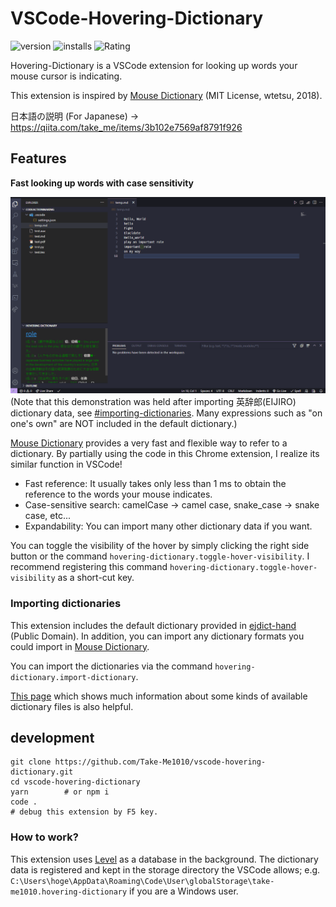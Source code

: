 # VSCode-Hovering-Dictionary

![version](https://img.shields.io/visual-studio-marketplace/v/Take-Me1010.hovering-dictionary) ![installs](https://img.shields.io/visual-studio-marketplace/d/Take-Me1010.hovering-dictionary) ![Rating](https://img.shields.io/visual-studio-marketplace/r/Take-Me1010.hovering-dictionary)

Hovering-Dictionary is a VSCode extension for looking up words your mouse cursor is indicating.

This extension is inspired by [Mouse Dictionary](https://github.com/wtetsu/mouse-dictionary/) (MIT License, wtetsu, 2018).

日本語の説明 (For Japanese) → https://qiita.com/take_me/items/3b102e7569af8791f926

## Features

**Fast looking up words with case sensitivity**

![demo.gif](./image/demo.gif?raw=true)
(Note that this demonstration was held after importing 英辞郎(EIJIRO) dictionary data, see [#importing-dictionaries](#importing-dictionaries). Many expressions such as "on one's own" are NOT included in the default dictionary.)

[Mouse Dictionary](https://github.com/wtetsu/mouse-dictionary/) provides a very fast and flexible way to refer to a dictionary.
By partially using the code in this Chrome extension, I realize its similar function in VSCode!

- Fast reference: It usually takes only less than 1 ms to obtain the reference to the words your mouse indicates.
- Case-sensitive search: camelCase -> camel case, snake_case -> snake case, etc...
- Expandability: You can import many other dictionary data if you want.

You can toggle the visibility of the hover by simply clicking the right side button or the command `hovering-dictionary.toggle-hover-visibility`.
I recommend registering this command `hovering-dictionary.toggle-hover-visibility` as a short-cut key.

### Importing dictionaries

This extension includes the default dictionary provided in [ejdict-hand](https://github.com/kujirahand/EJDict) (Public Domain).
In addition, you can import any dictionary formats you could import in [Mouse Dictionary](https://github.com/wtetsu/mouse-dictionary/).

You can import the dictionaries via the command `hovering-dictionary.import-dictionary`.

[This page](https://github.com/wtetsu/mouse-dictionary/wiki/Download-dictionary-data) which shows much information about some kinds of available dictionary files is also helpful.

## development

```shell
git clone https://github.com/Take-Me1010/vscode-hovering-dictionary.git
cd vscode-hovering-dictionary
yarn        # or npm i
code .
# debug this extension by F5 key.
```

### How to work?

This extension uses [Level](https://github.com/Level/level) as a database in the background.
The dictionary data is registered and kept in the storage directory the VSCode allows; e.g. `C:\Users\hoge\AppData\Roaming\Code\User\globalStorage\take-me1010.hovering-dictionary` if you are a Windows user.
